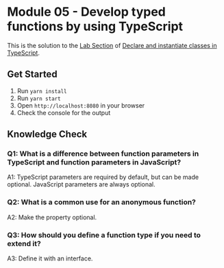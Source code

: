 # Module 05 - Develop typed functions by using TypeScript

This is the solution to the [Lab Section](https://learn.microsoft.com/en-us/training/modules/typescript-declare-instantiate-classes/12-functions-class-lab) of [Declare and instantiate classes in TypeScript](https://learn.microsoft.com/en-gb/training/modules/typescript-declare-instantiate-classes/).

## Get Started

1. Run `yarn install`
1. Run `yarn start`
1. Open `http://localhost:8080` in your browser
1. Check the console for the output

## Knowledge Check

### Q1: What is a difference between function parameters in TypeScript and function parameters in JavaScript?

A1: TypeScript parameters are required by default, but can be made optional. JavaScript parameters are always optional.

### Q2: What is a common use for an anonymous function?

A2: Make the property optional.

### Q3: How should you define a function type if you need to extend it?

A3: Define it with an interface.

